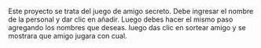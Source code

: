 Este proyecto se trata del juego de amigo secreto.
Debe ingresar el nombre de la personal y dar clic en añadir.
Luego debes hacer el mismo paso agregando los nombres que deseas.
luego das clic en sortear amigo y se mostrara que amigo jugara con cual.
